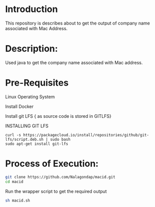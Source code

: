 # Introduction
This repository is describes about to get the output of company name associated with Mac Address.

# Description:
Used java to get the company name associated with Mac address.

# Pre-Requisites

Linux Operating System

Install Docker

Install git LFS { as source code is stored in GITLFS}

INSTALLING GIT LFS

```
curl -s https://packagecloud.io/install/repositories/github/git-lfs/script.deb.sh | sudo bash
sudo apt-get install git-lfs
```

# Process of Execution:

```sh
git clone https://github.com/Nalagondap/macid.git
cd macid
```

Run the wrapper script to get the required output

```sh
sh macid.sh
```

